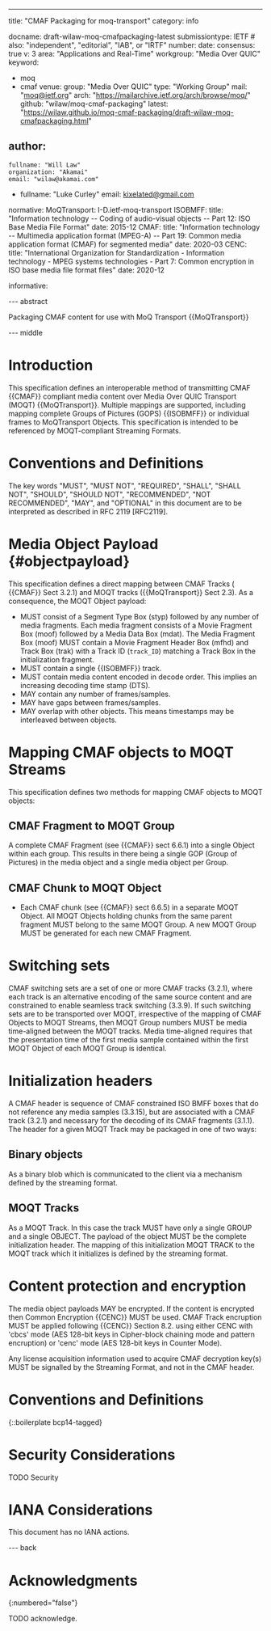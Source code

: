 ---
title: "CMAF Packaging for moq-transport"
category: info

docname: draft-wilaw-moq-cmafpackaging-latest
submissiontype: IETF  # also: "independent", "editorial", "IAB", or "IRTF"
number:
date:
consensus: true
v: 3
area: "Applications and Real-Time"
workgroup: "Media Over QUIC"
keyword:
 - moq
 - cmaf
venue:
  group: "Media Over QUIC"
  type: "Working Group"
  mail: "moq@ietf.org"
  arch: "https://mailarchive.ietf.org/arch/browse/moq/"
  github: "wilaw/moq-cmaf-packaging"
  latest: "https://wilaw.github.io/moq-cmaf-packaging/draft-wilaw-moq-cmafpackaging.html"

author:
 -
    fullname: "Will Law"
    organization: "Akamai"
    email: "wilaw@akamai.com"
 -
    fullname: "Luke Curley"
    email: kixelated@gmail.com

normative:
  MoQTransport: I-D.ietf-moq-transport
  ISOBMFF:
    title: "Information technology -- Coding of audio-visual objects -- Part 12: ISO Base Media File Format"
    date: 2015-12
  CMAF:
    title: "Information technology -- Multimedia application format (MPEG-A) -- Part 19: Common media application format (CMAF) for segmented media"
    date: 2020-03
  CENC:
    title: "International Organization for Standardization - Information technology - MPEG systems technologies - Part 7: Common encryption in ISO base media file format files"
    date: 2020-12

informative:


--- abstract

Packaging CMAF content for use with MoQ Transport {{MoQTransport}}

--- middle

# Introduction

This specification defines an interoperable method of transmitting CMAF {{CMAF}} compliant media content over Media Over QUIC Transport (MOQT) {{MoQTransport}}. Multiple mappings are supported, including mapping complete Groups of Pictures (GOPS) {{ISOBMFF}} or individual frames to MoQTransport Objects. This specification is intended to be referenced by MOQT-compliant Streaming Formats.

# Conventions and Definitions

The key words "MUST", "MUST NOT", "REQUIRED", "SHALL", "SHALL NOT", "SHOULD", "SHOULD NOT", "RECOMMENDED", "NOT RECOMMENDED", "MAY", and "OPTIONAL" in this document are to be interpreted as described in RFC 2119 [RFC2119].


# Media Object Payload {#objectpayload}
This specification defines a direct mapping between CMAF Tracks ( {{CMAF}} Sect 3.2.1)  and MOQT tracks ({{MoQTransport}} Sect 2.3). As a consequence, the MOQT Object payload:

* MUST consist of a Segment Type Box (styp) followed by any number of media fragments. Each media fragment consists of a Movie Fragment Box (moof) followed by a Media Data Box (mdat). The Media Fragment Box (moof) MUST contain a Movie Fragment Header Box (mfhd) and Track Box (trak) with a Track ID (`track_ID`) matching a Track Box in the initialization fragment.
* MUST contain a single {{ISOBMFF}} track.
* MUST contain media content encoded in decode order. This implies an increasing decoding time stamp (DTS).
* MAY contain any number of frames/samples.
* MAY have gaps between frames/samples.
* MAY overlap with other objects. This means timestamps may be interleaved between objects.

# Mapping CMAF objects to MOQT Streams
This specification defines two methods for mapping CMAF objects to MOQT objects:

## CMAF Fragment to MOQT Group
A complete CMAF Fragment (see {{CMAF}} sect 6.6.1) into a single Object within each group. This results in there being a single GOP (Group of Pictures) in the media object and a single media object per Group.

## CMAF Chunk to MOQT Object
* Each CMAF chunk (see {{CMAF}} sect 6.6.5) in a separate MOQT Object. All MOQT Objects holding chunks from the same parent fragment MUST belong to the same MOQT Group. A new MOQT Group MUST be generated for each new CMAF Fragment.

# Switching sets

CMAF switching sets are a set of one or more CMAF tracks (3.2.1), where each track is an alternative encoding of the same source content and are constrained to enable seamless track switching (3.3.9). If such switching sets are to be transported over MOQT, irrespective of the mapping of CMAF Objects to MOQT Streams, then MOQT Group numbers MUST be media time-aligned between the MOQT tracks. Media time-aligned requires that the presentation time of the first media sample contained within the first MOQT Object of each MOQT Group is identical.

# Initialization headers
A CMAF header is sequence of CMAF constrained ISO BMFF boxes that do not reference any media samples (3.3.15), but are associated with a CMAF track (3.2.1) and necessary for the decoding of its CMAF fragments (3.1.1). The header for a given MOQT Track may be packaged in one of two ways:

## Binary objects
As a binary blob which is communicated to the client via a mechanism defined by the streaming format.

## MOQT Tracks
As a MOQT Track. In this case the track MUST have only a single GROUP and a single OBJECT. The payload of the object MUST be the complete initialization header. The mapping of this initialization MOQT TRACK to the MOQT track which it initializes is defined by the streaming format.

# Content protection and encryption

The media object payloads MAY be encrypted. If the content is encrypted then Common Encryption {{CENC}} MUST be used. CMAF Track encruption MUST be applied following {{CENC}} Section 8.2. using either CENC with 'cbcs' mode (AES 128-bit keys in Cipher-block chaining mode and pattern encruption) or 'cenc' mode (AES 128-bit keys in Counter Mode).

Any license acquisition information used to acquire CMAF decryption key(s) MUST be signalled by the Streaming Format, and not in the CMAF header.


# Conventions and Definitions

{::boilerplate bcp14-tagged}


# Security Considerations

TODO Security


# IANA Considerations

This document has no IANA actions.


--- back

# Acknowledgments
{:numbered="false"}

TODO acknowledge.
